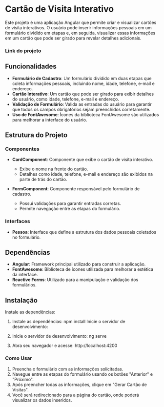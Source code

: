 # Cartão de Visita Interativo

Este projeto é uma aplicação Angular que permite criar e visualizar cartões de visita interativos. O usuário pode inserir informações pessoais em um formulário dividido em etapas e, em seguida, visualizar essas informações em um cartão que pode ser girado para revelar detalhes adicionais.

### Link do projeto
<link>

## Funcionalidades

- **Formulário de Cadastro**: Um formulário dividido em duas etapas que coleta informações pessoais, incluindo nome, idade, telefone, e-mail e endereço.
- **Cartão Interativo**: Um cartão que pode ser girado para exibir detalhes do usuário, como idade, telefone, e-mail e endereço.
- **Validação de Formulário**: Valida as entradas do usuário para garantir que todos os campos obrigatórios sejam preenchidos corretamente.
- **Uso de FontAwesome**: Ícones da biblioteca FontAwesome são utilizados para melhorar a interface do usuário.

## Estrutura do Projeto

### Componentes

- **CardComponent**: Componente que exibe o cartão de visita interativo.
  - Exibe o nome na frente do cartão.
  - Detalhes como idade, telefone, e-mail e endereço são exibidos na parte de trás do cartão.

- **FormComponent**: Componente responsável pelo formulário de cadastro.
  - Possui validações para garantir entradas corretas.
  - Permite navegação entre as etapas do formulário.

### Interfaces

- **Pessoa**: Interface que define a estrutura dos dados pessoais coletados no formulário.

## Dependências

- **Angular**: Framework principal utilizado para construir a aplicação.
- **FontAwesome**: Biblioteca de ícones utilizada para melhorar a estética da interface.
- **Reactive Forms**: Utilizado para a manipulação e validação dos formulários.

## Instalação

Instale as dependências:

1. Instale as dependências:
npm install
Inicie o servidor de desenvolvimento:

2. Inicie o servidor de desenvolvimento:
ng serve

3. Abra seu navegador e acesse:
http://localhost:4200

### Como Usar

1. Preencha o formulário com as informações solicitadas.
2. Navegue entre as etapas do formulário usando os botões "Anterior" e "Próximo".
3. Após preencher todas as informações, clique em "Gerar Cartão de Visitas".
4. Você será redirecionado para a página do cartão, onde poderá visualizar os dados inseridos.



